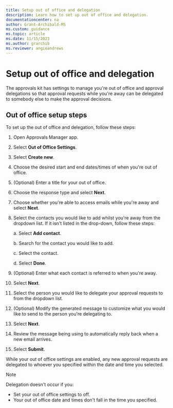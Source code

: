 ```yaml
---
title: Setup out of office and delegation
description: Learn how to set up out of office and delegation.
documentationcenter: na
author: Grant-Archibald-MS
ms.custom: guidance
ms.topic: article
ms.date: 11/15/2023
ms.author: grarchib
ms.reviewer: angieandrews
---
```


# Setup out of office and delegation

The approvals kit has settings to manage you're out of office and approval delegations so that approval requests while you're away can be delegated to somebody else to make the approval decisions.

## Out of office setup steps

To set up the out of office and delegation, follow these steps:

1. Open Approvals Manager app.

1. Select **Out of Office Settings**.

1. Select **Create new**.

1. Choose the desired start and end dates/times of when you're out of
    office.

1. (Optional) Enter a title for your out of office.

1. Choose the response type and select **Next**.

1. Choose whether you're able to access emails while you're away and select **Next**.

1. Select the contacts you would like to add whilst you're away from the dropdown list. If it isn't listed in the drop-down, follow these steps:

    a.  Select **Add contact**.

    b.  Search for the contact you would like to add.

    c.  Select the contact.

    d.  Select **Done**.

1. (Optional) Enter what each contact is referred to when you're away.

1. Select **Next**.

1. Select the person you would like to delegate your approval requests to from the dropdown list.

1. (Optional) Modify the generated message to customize what you would like to send to the person you're delegating to.

1. Select **Next**.

1. Review the message being using to automatically reply back when a new email arrives.

1. Select **Submit**.

While your out of office settings are enabled, any new approval requests are delegated to whoever you specified within the date and time you selected.

> [!NOTE] 
>
> Delegation doesn't occur if you:
> - Set your out of office settings to off.
> - Your out of office date and times don't fall in the time you specified.
